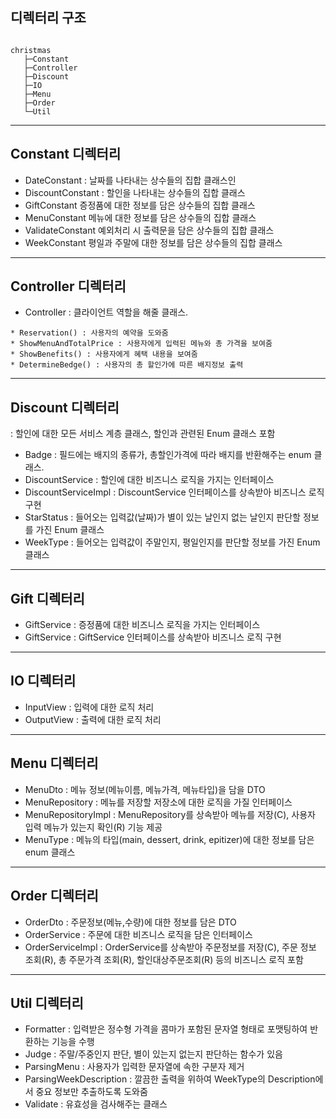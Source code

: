 ## 디렉터리 구조
```

christmas
   ├─Constant
   ├─Controller
   ├─Discount
   ├─IO
   ├─Menu
   ├─Order
   └─Util

```

---

## Constant 디렉터리
* DateConstant : 날짜를 나타내는 상수들의 집합 클래스인
* DiscountConstant : 할인을 나타내는 상수들의 집합 클래스
* GiftConstant 증정품에 대한 정보를 담은 상수들의 집합 클래스
* MenuConstant 메뉴에 대한 정보를 담은 상수들의 집합 클래스
* ValidateConstant 예외처리 시 출력문을 담은 상수들의 집합 클래스
* WeekConstant 평일과 주말에 대한 정보를 담은 상수들의 집합 클래스

---
## Controller 디렉터리
* Controller : 클라이언트 역할을 해줄 클래스.
```
* Reservation() : 사용자의 예약을 도와줌
* ShowMenuAndTotalPrice : 사용자에게 입력된 메뉴와 총 가격을 보여줌
* ShowBenefits() : 사용자에게 혜택 내용을 보여줌
* DetermineBedge() : 사용자의 총 할인가에 따른 배지정보 출력
```

---

## Discount 디렉터리


: 할인에 대한 모든 서비스 계층 클래스, 할인과 관련된 Enum 클래스 포함

* Badge : 필드에는 배지의 종류가, 총할인가격에 따라 배지를 반환해주는 enum 클래스.
* DiscountService : 할인에 대한 비즈니스 로직을 가지는 인터페이스
* DiscountServiceImpl : DiscountService 인터페이스를 상속받아 비즈니스 로직 구현
* StarStatus : 들어오는 입력값(날짜)가 별이 있는 날인지 없는 날인지 판단할 정보를 가진 Enum 클래스
* WeekType : 들어오는 입력값이 주말인지, 평일인지를 판단할 정보를 가진 Enum 클래스

---

## Gift 디렉터리
* GiftService : 증정품에 대한 비즈니스 로직을 가지는 인터페이스
* GiftService : GiftService 인터페이스를 상속받아 비즈니스 로직 구현

---

## IO 디렉터리
* InputView : 입력에 대한 로직 처리
* OutputView : 출력에 대한 로직 처리

---
## Menu 디렉터리
* MenuDto : 메뉴 정보(메뉴이름, 메뉴가격, 메뉴타입)을 담을 DTO
* MenuRepository : 메뉴를 저장할 저장소에 대한 로직을 가질 인터페이스
* MenuRepositoryImpl : MenuRepository를 상속받아 메뉴를 저장(C), 사용자 입력 메뉴가 있는지 확인(R) 기능 제공 
* MenuType : 메뉴의 타입(main, dessert, drink, epitizer)에 대한 정보를 담은 enum 클래스

---
## Order 디렉터리
* OrderDto : 주문정보(메뉴,수량)에 대한 정보를 담은 DTO
* OrderService : 주문에 대한 비즈니스 로직을 담은 인터페이스
* OrderServiceImpl : OrderService를 상속받아 주문정보를 저장(C), 주문 정보 조회(R), 총 주문가격 조회(R), 할인대상주문조회(R) 등의 비즈니스 로직 포함

---
## Util 디렉터리
* Formatter : 입력받은 정수형 가격을 콤마가 포함된 문자열 형태로 포맷팅하여 반환하는 기능을 수행
* Judge : 주말/주중인지 판단, 별이 있는지 없는지 판단하는 함수가 있음
* ParsingMenu : 사용자가 입력한 문자열에 속한 구분자 제거
* ParsingWeekDescription : 깔끔한 출력을 위하여 WeekType의 Description에서 중요 정보만 추출하도록 도와줌
* Validate : 유효성을 검사해주는 클래스
